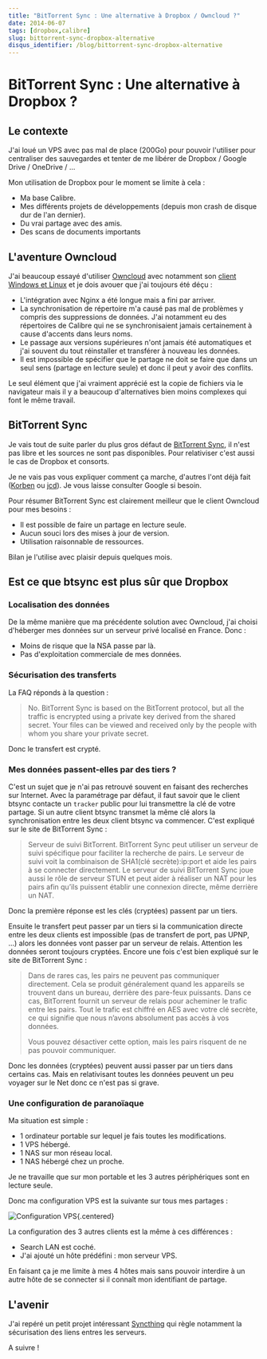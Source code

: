 ```yaml
---
title: "BitTorrent Sync : Une alternative à Dropbox / Owncloud ?"
date: 2014-06-07
tags: [dropbox,calibre]
slug: bittorrent-sync-dropbox-alternative
disqus_identifier: /blog/bittorrent-sync-dropbox-alternative
---
```

# BitTorrent Sync : Une alternative à Dropbox ?

## Le contexte

J'ai loué un VPS avec pas mal de place (200Go) pour pouvoir l'utiliser pour centraliser des sauvegardes et tenter de me libérer de Dropbox / Google Drive / OneDrive / ...

Mon utilisation de Dropbox pour le moment se limite à cela :

 * Ma base Calibre.
 * Mes différents projets de développements (depuis mon crash de disque dur de l'an dernier).
 * Du vrai partage avec des amis.
 * Des scans de documents importants

## L'aventure Owncloud

J'ai beaucoup essayé d'utiliser [Owncloud](http://owncloud.org/) avec notamment son [client Windows et Linux](http://owncloud.org/sync-clients/) et je dois avouer que j'ai toujours été déçu :

 * L'intégration avec Nginx a été longue mais a fini par arriver.
 * La synchronisation de répertoire m'a causé pas mal de problèmes y compris des suppressions de données. J'ai notamment eu des répertoires de Calibre qui ne se synchronisaient jamais certainement à cause d'accents dans leurs noms.
 * Le passage aux versions supérieures n'ont jamais été automatiques et j'ai souvent du tout réinstaller et transférer à nouveau les données.
 * Il est impossible de spécifier que le partage ne doit se faire que dans un seul sens (partage en lecture seule) et donc il peut y avoir des conflits.

Le seul élément que j'ai vraiment apprécié est la copie de fichiers via le navigateur mais il y a beaucoup d'alternatives bien moins complexes qui font le même travail.

## BitTorrent Sync

Je vais tout de suite parler du plus gros défaut de [BitTorrent Sync](http://www.bittorrent.com/intl/fr/sync), il n'est pas libre et les sources ne sont pas disponibles. Pour relativiser c'est aussi le cas de Dropbox et consorts.

Je ne vais pas vous expliquer comment ça marche, d'autres l'ont déjà fait ([Korben](http://korben.info/sauvegarder-photos-telephone-sur-ordinateur.html) ou [jcd](http://jcd.lv/post/2013/04/24/Installer-BitTorrent-Sync)). Je vous laisse consulter Google si besoin.

Pour résumer BitTorrent Sync est clairement meilleur que le client Owncloud pour mes besoins :

 * Il est possible de faire un partage en lecture seule.
 * Aucun souci lors des mises à jour de version.
 * Utilisation raisonnable de ressources.

Bilan je l'utilise avec plaisir depuis quelques mois.

## Est ce que btsync est plus sûr que Dropbox

### Localisation des données

De la même manière que ma précédente solution avec Owncloud, j'ai choisi d'héberger mes données sur un serveur privé localisé en France. Donc :

 * Moins de risque que la NSA passe par là.
 * Pas d'exploitation commerciale de mes données.

### Sécurisation des transferts

La FAQ réponds à la question :

> No. BitTorrent Sync is based on the BitTorrent protocol, but all the traffic is encrypted using a private key derived from the shared secret. Your files can be viewed and received only by the people with whom you share your private secret.

Donc le transfert est crypté.

### Mes données passent-elles par des tiers ?

C'est un sujet que je n'ai pas retrouvé souvent en faisant des recherches sur Internet. Avec la paramétrage par défaut, il faut savoir que le client btsync contacte un `tracker` public pour lui transmettre la clé de votre partage. Si un autre client btsync transmet la même clé alors la synchronisation entre les deux client btsync va commencer. C'est expliqué sur le site de BitTorrent Sync :

> Serveur de suivi BitTorrent. BitTorrent Sync peut utiliser un serveur de suivi spécifique pour faciliter la recherche de pairs. Le serveur de suivi voit la combinaison de SHA1(clé secrète):ip:port et aide les pairs à se connecter directement. Le serveur de suivi BitTorrent Sync joue aussi le rôle de serveur STUN et peut aider à réaliser un NAT pour les pairs afin qu’ils puissent établir une connexion directe, même derrière un NAT.

Donc la première réponse est les clés (cryptées) passent par un tiers.

Ensuite le transfert peut passer par un tiers si la communication directe entre les deux clients est impossible (pas de transfert de port, pas UPNP, ...) alors les données vont passer par un serveur de relais. Attention les données seront toujours cryptées. Encore une fois c'est bien expliqué sur le site de BitTorrent Sync :

> Dans de rares cas, les pairs ne peuvent pas communiquer directement. Cela se produit généralement quand les appareils se trouvent dans un bureau, derrière des pare-feux puissants. Dans ce cas, BitTorrent fournit un serveur de relais pour acheminer le trafic entre les pairs. Tout le trafic est chiffré en AES avec votre clé secrète, ce qui signifie que nous n’avons absolument pas accès à vos données.
>
> Vous pouvez désactiver cette option, mais les pairs risquent de ne pas pouvoir communiquer.

Donc les données (cryptées) peuvent aussi passer par un tiers dans certains cas. Mais en relativisant toutes les données peuvent un peu voyager sur le Net donc ce n'est pas si grave.

### Une configuration de paranoïaque

Ma situation est simple :

 * 1 ordinateur portable sur lequel je fais toutes les modifications.
 * 1 VPS hébergé.
 * 1 NAS sur mon réseau local.
 * 1 NAS hébergé chez un proche.

Je ne travaille que sur mon portable et les 3 autres périphériques sont en lecture seule.

Donc ma configuration VPS est la suivante sur tous mes partages :

![Configuration VPS](/blog/btsync-paranoid.png){.centered}

La configuration des 3 autres clients est la même à ces différences :

 * Search LAN est coché.
 * J'ai ajouté un hôte prédéfini : mon serveur VPS.

En faisant ça je me limite à mes 4 hôtes mais sans pouvoir interdire à un autre hôte de se connecter si il connaît mon identifiant de partage.

## L'avenir

J'ai repéré un petit projet intéressant [Syncthing](http://syncthing.net/) qui règle notamment la sécurisation des liens entres les serveurs.

A suivre !